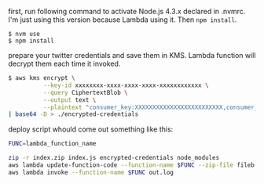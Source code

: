 first, run following command to activate Node.js 4.3.x declared in .nvmrc. I'm just using this version because Lambda using it. Then `npm install`.

```
$ nvm use
$ npm install
```

prepare your twitter credentials and save them in KMS. Lambda function will decrypt them each time it invoked.

```sh
$ aws kms encrypt \
          --key-id xxxxxxxx-xxxx-xxxx-xxxx-xxxxxxxxxxxx \
          --query CiphertextBlob \
          --output text \
          --plaintext "consumer_key:XXXXXXXXXXXXXXXXXXXXXXXXX,consumer_secret:XXXXXXXXXXXXXXXXXXXXXXXXXXXXXXXXXXXXXXXXXXXXXXXXXX,access_token_key:111111111111111111-XXXXXXXXXXXXXXXXXXXXXXXXXXXXXXX,access_token_secret:XXXXXXXXXXXXXXXXXXXXXXXXXXXXXXXXXXXXXXXXXXXXX" \
| base64 -D > ./encrypted-credentials
```

deploy script whould come out something like this:

```sh
FUNC=lambda_function_name

zip -r index.zip index.js encrypted-credentials node_modules
aws lambda update-function-code --function-name $FUNC --zip-file fileb://`pwd`/index.zip
aws lambda invoke --function-name $FUNC out.log
```
